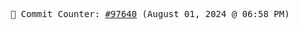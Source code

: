 <p align="center">
    <samp>
        📮 Commit Counter: <a href="https://github.com/Javascript-void0/Javascript-void0/commits/main">#97640</a> (August 01, 2024 @ 06:58 PM)
    </samp>
</p>